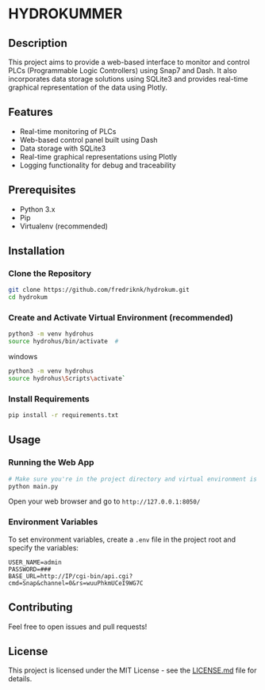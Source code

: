 # HYDROKUMMER

## Description

This project aims to provide a web-based interface to monitor and control PLCs 
(Programmable Logic Controllers) using Snap7 and Dash. It also incorporates 
data storage solutions using SQLite3 and provides real-time graphical representation 
of the data using Plotly.

## Features

- Real-time monitoring of PLCs
- Web-based control panel built using Dash
- Data storage with SQLite3
- Real-time graphical representations using Plotly
- Logging functionality for debug and traceability

## Prerequisites

- Python 3.x
- Pip
- Virtualenv (recommended)

## Installation

### Clone the Repository

```bash
git clone https://github.com/fredriknk/hydrokum.git
cd hydrokum
```

### Create and Activate Virtual Environment (recommended)

```bash
python3 -m venv hydrohus
source hydrohus/bin/activate  # 
```
windows
```bash
python3 -m venv hydrohus
source hydrohus\Scripts\activate`
```

### Install Requirements

```bash
pip install -r requirements.txt
```

## Usage

### Running the Web App

```bash
# Make sure you're in the project directory and virtual environment is activated
python main.py
```

Open your web browser and go to `http://127.0.0.1:8050/`

### Environment Variables

To set environment variables, create a `.env` file in the project root and specify the variables:

```env
USER_NAME=admin
PASSWORD=###
BASE_URL=http://IP/cgi-bin/api.cgi?cmd=Snap&channel=0&rs=wuuPhkmUCeI9WG7C
```

## Contributing

Feel free to open issues and pull requests!

## License

This project is licensed under the MIT License - see the [LICENSE.md](LICENSE.md) file for details.
